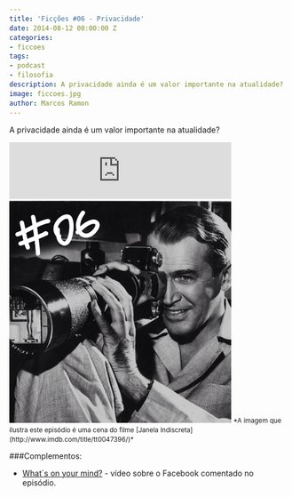 ```yaml
---
title: 'Ficções #06 - Privacidade'
date: 2014-08-12 00:00:00 Z
categories:
- ficcoes
tags:
- podcast
- filosofia
description: A privacidade ainda é um valor importante na atualidade?
image: ficcoes.jpg
author: Marcos Ramon
---
```


A privacidade ainda é um valor importante na atualidade?

<iframe src="https://anchor.fm/podcastficcoes/embed/episodes/Privacidade-e47jcm/a-aggkud" height="102px" width="400px" frameborder="0" scrolling="no"></iframe>
     
<img src="/assets/images/06_50.png" height="400" width="400" alt="Janela Indiscreta">
<small>*A imagem que ilustra este episódio é uma cena do filme [Janela Indiscreta](http://www.imdb.com/title/tt0047396/)*</small>

###Complementos:
     
- [What´s on your mind?](https://m.youtube.com/watch?v=QxVZYiJKl1Y) - vídeo sobre o Facebook comentado no episódio.
